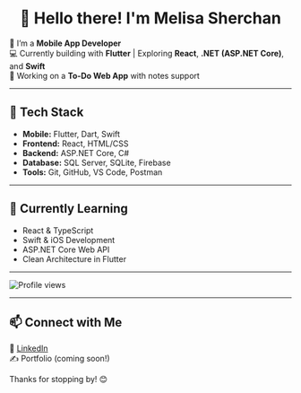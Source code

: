 
<!-- **Melisa1-gif/Melisa1-gif** is a ✨ special ✨ repository because its `README.md` appears on your GitHub profile. -->

<h1 align="center">👋 Hello there! I'm Melisa Sherchan</h1>

🚀 I’m a **Mobile App Developer**  
💻 Currently building with **Flutter** | Exploring **React**, **.NET (ASP.NET Core)**, and **Swift**  
📱 Working on a **To-Do Web App** with notes support  

---

## 🔧 Tech Stack

- **Mobile:** Flutter, Dart, Swift  
- **Frontend:** React, HTML/CSS  
- **Backend:** ASP.NET Core, C#  
- **Database:** SQL Server, SQLite, Firebase  
- **Tools:** Git, GitHub, VS Code, Postman  

---

## 🌱 Currently Learning

- React & TypeScript
- Swift & iOS Development  
- ASP.NET Core Web API  
- Clean Architecture in Flutter  

---

![Profile views](https://komarev.com/ghpvc/?username=Melisa1-gif)

---

## 📫 Connect with Me

💼 [LinkedIn](https://www.linkedin.com/in/melisasherchan/)  
✍️ Portfolio (coming soon!)

Thanks for stopping by! 😊
